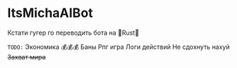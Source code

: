 # ItsMichaAIBot
Кстати гугер го переводить бота на 🚀Rust🚀

```TODO:```
Экономика 💰💰💰
Баны
Рпг игра
Логи действий
Не сдохнуть нахуй
~~Захват мира~~

